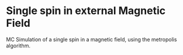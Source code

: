 # Single spin in external Magnetic Field

MC Simulation of a single spin in a magnetic field, using the metropolis algorithm.
